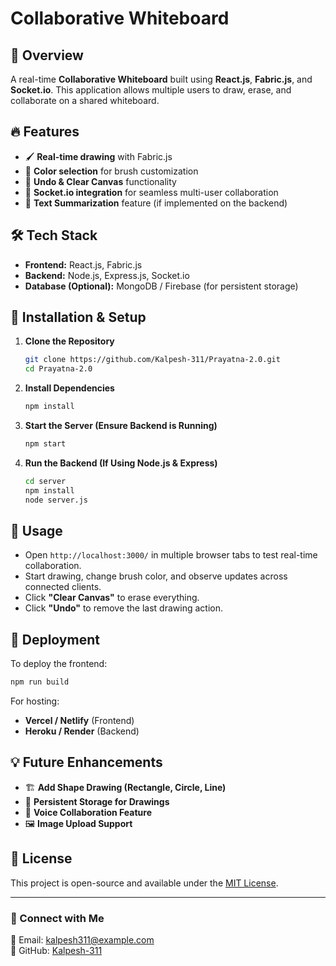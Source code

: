 # Collaborative Whiteboard

## 🚀 Overview
A real-time **Collaborative Whiteboard** built using **React.js**, **Fabric.js**, and **Socket.io**. This application allows multiple users to draw, erase, and collaborate on a shared whiteboard.

## 🔥 Features
- 🖌️ **Real-time drawing** with Fabric.js
- 🎨 **Color selection** for brush customization
- 🔄 **Undo & Clear Canvas** functionality
- 🔗 **Socket.io integration** for seamless multi-user collaboration
- 📜 **Text Summarization** feature (if implemented on the backend)

## 🛠️ Tech Stack
- **Frontend:** React.js, Fabric.js
- **Backend:** Node.js, Express.js, Socket.io
- **Database (Optional):** MongoDB / Firebase (for persistent storage)

## 📌 Installation & Setup
1. **Clone the Repository**
   ```sh
   git clone https://github.com/Kalpesh-311/Prayatna-2.0.git
   cd Prayatna-2.0
   ```
2. **Install Dependencies**
   ```sh
   npm install
   ```
3. **Start the Server (Ensure Backend is Running)**
   ```sh
   npm start
   ```
4. **Run the Backend (If Using Node.js & Express)**
   ```sh
   cd server
   npm install
   node server.js
   ```

## 🎯 Usage
- Open `http://localhost:3000/` in multiple browser tabs to test real-time collaboration.
- Start drawing, change brush color, and observe updates across connected clients.
- Click **"Clear Canvas"** to erase everything.
- Click **"Undo"** to remove the last drawing action.

## 🚀 Deployment
To deploy the frontend:
```sh
npm run build
```
For hosting:
- **Vercel / Netlify** (Frontend)
- **Heroku / Render** (Backend)

## 💡 Future Enhancements
- 🏗️ **Add Shape Drawing (Rectangle, Circle, Line)**
- 💾 **Persistent Storage for Drawings**
- 🎤 **Voice Collaboration Feature**
- 🖼️ **Image Upload Support**

## 📝 License
This project is open-source and available under the [MIT License](LICENSE).

---

### 🔗 Connect with Me
📧 Email: kalpesh311@example.com  
🐙 GitHub: [Kalpesh-311](https://github.com/Kalpesh-311)

